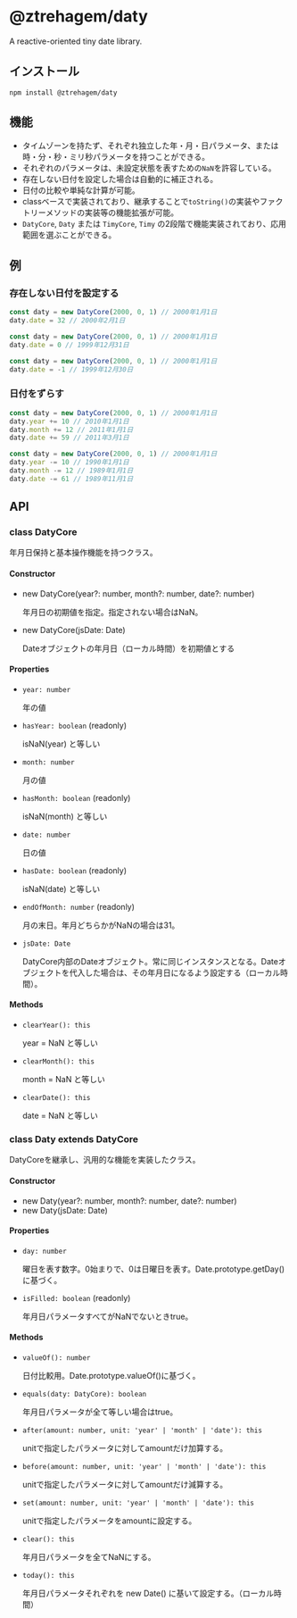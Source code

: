 # @ztrehagem/daty

A reactive-oriented tiny date library.

## インストール

```
npm install @ztrehagem/daty
```

## 機能

- タイムゾーンを持たず、それぞれ独立した年・月・日パラメータ、または時・分・秒・ミリ秒パラメータを持つことができる。
- それぞれのパラメータは、未設定状態を表すための`NaN`を許容している。
- 存在しない日付を設定した場合は自動的に補正される。
- 日付の比較や単純な計算が可能。
- classベースで実装されており、継承することで`toString()`の実装やファクトリーメソッドの実装等の機能拡張が可能。
- `DatyCore`, `Daty` または `TimyCore`, `Timy` の2段階で機能実装されており、応用範囲を選ぶことができる。

## 例

### 存在しない日付を設定する

```ts
const daty = new DatyCore(2000, 0, 1) // 2000年1月1日
daty.date = 32 // 2000年2月1日
```
```ts
const daty = new DatyCore(2000, 0, 1) // 2000年1月1日
daty.date = 0 // 1999年12月31日
```
```ts
const daty = new DatyCore(2000, 0, 1) // 2000年1月1日
daty.date = -1 // 1999年12月30日
```

### 日付をずらす

```ts
const daty = new DatyCore(2000, 0, 1) // 2000年1月1日
daty.year += 10 // 2010年1月1日
daty.month += 12 // 2011年1月1日
daty.date += 59 // 2011年3月1日
```

```ts
const daty = new DatyCore(2000, 0, 1) // 2000年1月1日
daty.year -= 10 // 1990年1月1日
daty.month -= 12 // 1989年1月1日
daty.date -= 61 // 1989年11月1日
```

## API

### class DatyCore

年月日保持と基本操作機能を持つクラス。

#### Constructor

- new DatyCore(year?: number, month?: number, date?: number)

  年月日の初期値を指定。指定されない場合はNaN。

- new DatyCore(jsDate: Date)

  Dateオブジェクトの年月日（ローカル時間）を初期値とする

#### Properties

- `year: number`

  年の値

- `hasYear: boolean` (readonly)

  isNaN(year) と等しい

- `month: number`

  月の値

- `hasMonth: boolean` (readonly)

  isNaN(month) と等しい

- `date: number`

  日の値

- `hasDate: boolean` (readonly)

  isNaN(date) と等しい

- `endOfMonth: number` (readonly)

  月の末日。年月どちらかがNaNの場合は31。

- `jsDate: Date`

  DatyCore内部のDateオブジェクト。常に同じインスタンスとなる。Dateオブジェクトを代入した場合は、その年月日になるよう設定する（ローカル時間）。

#### Methods

- `clearYear(): this`

  year = NaN と等しい

- `clearMonth(): this`

  month = NaN と等しい

- `clearDate(): this`

  date = NaN と等しい

### class Daty extends DatyCore

DatyCoreを継承し、汎用的な機能を実装したクラス。

#### Constructor

- new Daty(year?: number, month?: number, date?: number)
- new Daty(jsDate: Date)


#### Properties

- `day: number`

  曜日を表す数字。0始まりで、0は日曜日を表す。Date.prototype.getDay()に基づく。

- `isFilled: boolean` (readonly)

  年月日パラメータすべてがNaNでないときtrue。

#### Methods

- `valueOf(): number`

  日付比較用。Date.prototype.valueOf()に基づく。

- `equals(daty: DatyCore): boolean`

  年月日パラメータが全て等しい場合はtrue。

- `after(amount: number, unit: 'year' | 'month' | 'date'): this`

  unitで指定したパラメータに対してamountだけ加算する。

- `before(amount: number, unit: 'year' | 'month' | 'date'): this`

  unitで指定したパラメータに対してamountだけ減算する。

- `set(amount: number, unit: 'year' | 'month' | 'date'): this`

  unitで指定したパラメータをamountに設定する。

- `clear(): this`

  年月日パラメータを全てNaNにする。

- `today(): this`

  年月日パラメータそれぞれを new Date() に基いて設定する。（ローカル時間）
